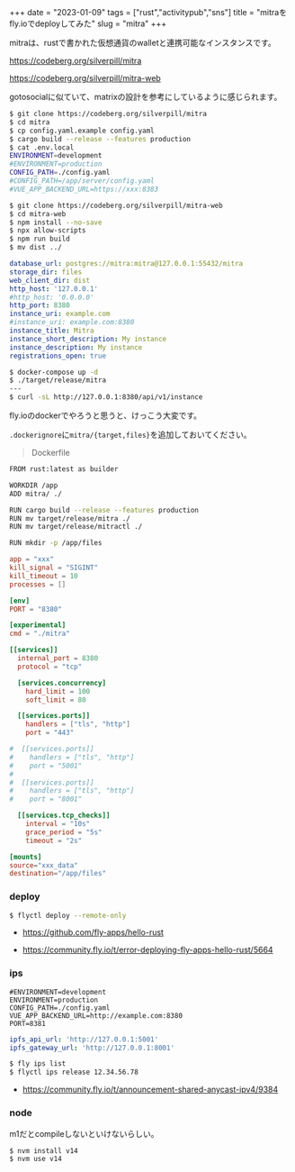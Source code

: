 +++
date = "2023-01-09"
tags = ["rust","activitypub","sns"]
title = "mitraをfly.ioでdeployしてみた"
slug = "mitra"
+++

mitraは、rustで書かれた仮想通貨のwalletと連携可能なインスタンスです。

https://codeberg.org/silverpill/mitra

https://codeberg.org/silverpill/mitra-web

gotosocialに似ていて、matrixの設計を参考にしているように感じられます。

```sh
$ git clone https://codeberg.org/silverpill/mitra
$ cd mitra
$ cp config.yaml.example config.yaml
$ cargo build --release --features production
$ cat .env.local
ENVIRONMENT=development
#ENVIRONMENT=production
CONFIG_PATH=./config.yaml
#CONFIG_PATH=/app/server/config.yaml
#VUE_APP_BACKEND_URL=https://xxx:8383

$ git clone https://codeberg.org/silverpill/mitra-web
$ cd mitra-web
$ npm install --no-save
$ npx allow-scripts
$ npm run build
$ mv dist ../
```

```yaml:config.yaml
database_url: postgres://mitra:mitra@127.0.0.1:55432/mitra
storage_dir: files
web_client_dir: dist
http_host: '127.0.0.1'
#http_host: '0.0.0.0'
http_port: 8380
instance_uri: example.com
#instance_uri: example.com:8380
instance_title: Mitra
instance_short_description: My instance
instance_description: My instance
registrations_open: true
```

```sh
$ docker-compose up -d
$ ./target/release/mitra
---
$ curl -sL http://127.0.0.1:8380/api/v1/instance
```

fly.ioのdockerでやろうと思うと、けっこう大変です。

`.dockerignore`に`mitra/{target,files}`を追加しておいてください。

> Dockerfile 

```sh
FROM rust:latest as builder

WORKDIR /app
ADD mitra/ ./

RUN cargo build --release --features production
RUN mv target/release/mitra ./
RUN mv target/release/mitractl ./

RUN mkdir -p /app/files
```

```toml:fly.toml
app = "xxx"
kill_signal = "SIGINT"
kill_timeout = 10
processes = []

[env]
PORT = "8380"

[experimental]
cmd = "./mitra"

[[services]]
  internal_port = 8380
  protocol = "tcp"

  [services.concurrency]
    hard_limit = 100
    soft_limit = 80

  [[services.ports]]
    handlers = ["tls", "http"]
    port = "443"

#  [[services.ports]]
#    handlers = ["tls", "http"]
#    port = "5001"
#
#  [[services.ports]]
#    handlers = ["tls", "http"]
#    port = "8001"

  [[services.tcp_checks]]
    interval = "10s"
    grace_period = "5s"
    timeout = "2s"

[mounts]
source="xxx_data"
destination="/app/files"
```

### deploy

```sh
$ flyctl deploy --remote-only
```

- https://github.com/fly-apps/hello-rust

- https://community.fly.io/t/error-deploying-fly-apps-hello-rust/5664

### ips

```sh:.env.local
#ENVIRONMENT=development
ENVIRONMENT=production
CONFIG_PATH=./config.yaml
VUE_APP_BACKEND_URL=http://example.com:8380
PORT=8381
```

```yaml:config.yaml
ipfs_api_url: 'http://127.0.0.1:5001'
ipfs_gateway_url: 'http://127.0.0.1:8001'
```

```sh
$ fly ips list
$ flyctl ips release 12.34.56.78
```

- https://community.fly.io/t/announcement-shared-anycast-ipv4/9384

### node

m1だとcompileしないといけないらしい。

```sh
$ nvm install v14
$ nvm use v14
```


